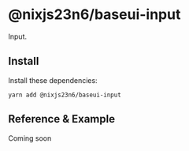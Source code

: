 # @nixjs23n6/baseui-input

Input.

## Install

Install these dependencies:

`yarn add @nixjs23n6/baseui-input`

## Reference & Example

Coming soon
